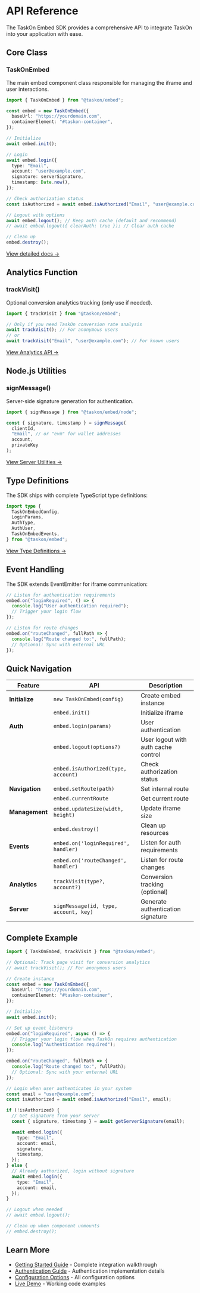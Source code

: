 # API Reference

The TaskOn Embed SDK provides a comprehensive API to integrate TaskOn into your application with ease.

## Core Class

### TaskOnEmbed

The main embed component class responsible for managing the iframe and user interactions.

```typescript
import { TaskOnEmbed } from "@taskon/embed";

const embed = new TaskOnEmbed({
  baseUrl: "https://yourdomain.com",
  containerElement: "#taskon-container",
});

// Initialize
await embed.init();

// Login
await embed.login({
  type: "Email",
  account: "user@example.com",
  signature: serverSignature,
  timestamp: Date.now(),
});

// Check authorization status
const isAuthorized = await embed.isAuthorized("Email", "user@example.com");

// Logout with options
await embed.logout(); // Keep auth cache (default and recommend)
// await embed.logout({ clearAuth: true }); // Clear auth cache

// Clean up
embed.destroy();
```

[View detailed docs →](/api/taskon-embed)

## Analytics Function

### trackVisit()

Optional conversion analytics tracking (only use if needed).

```typescript
import { trackVisit } from "@taskon/embed";

// Only if you need TaskOn conversion rate analysis
await trackVisit(); // For anonymous users
// or
await trackVisit("Email", "user@example.com"); // For known users
```

[View Analytics API →](/api/analytics)

## Node.js Utilities

### signMessage()

Server-side signature generation for authentication.

```typescript
import { signMessage } from "@taskon/embed/node";

const { signature, timestamp } = signMessage(
  clientId,
  "Email", // or "evm" for wallet addresses
  account,
  privateKey
);
```

[View Server Utilities →](/api/utils)

## Type Definitions

The SDK ships with complete TypeScript type definitions:

```typescript
import type {
  TaskOnEmbedConfig,
  LoginParams,
  AuthType,
  AuthUser,
  TaskOnEmbedEvents,
} from "@taskon/embed";
```

[View Type Definitions →](/api/types)

## Event Handling

The SDK extends EventEmitter for iframe communication:

```typescript
// Listen for authentication requirements
embed.on("loginRequired", () => {
  console.log("User authentication required");
  // Trigger your login flow
});

// Listen for route changes
embed.on("routeChanged", fullPath => {
  console.log("Route changed to:", fullPath);
  // Optional: Sync with external URL
});
```

## Quick Navigation

| Feature        | API                                   | Description                         |
| -------------- | ------------------------------------- | ----------------------------------- |
| **Initialize** | `new TaskOnEmbed(config)`             | Create embed instance               |
|                | `embed.init()`                        | Initialize iframe                   |
| **Auth**       | `embed.login(params)`                 | User authentication                 |
|                | `embed.logout(options?)`              | User logout with auth cache control |
|                | `embed.isAuthorized(type, account)`   | Check authorization status          |
| **Navigation** | `embed.setRoute(path)`                | Set internal route                  |
|                | `embed.currentRoute`                  | Get current route                   |
| **Management** | `embed.updateSize(width, height)`     | Update iframe size                  |
|                | `embed.destroy()`                     | Clean up resources                  |
| **Events**     | `embed.on('loginRequired', handler)`  | Listen for auth requirements        |
|                | `embed.on('routeChanged', handler)`   | Listen for route changes            |
| **Analytics**  | `trackVisit(type?, account?)`         | Conversion tracking (optional)      |
| **Server**     | `signMessage(id, type, account, key)` | Generate authentication signature   |

## Complete Example

```typescript
import { TaskOnEmbed, trackVisit } from "@taskon/embed";

// Optional: Track page visit for conversion analytics
// await trackVisit(); // For anonymous users

// Create instance
const embed = new TaskOnEmbed({
  baseUrl: "https://yourdomain.com",
  containerElement: "#taskon-container",
});

// Initialize
await embed.init();

// Set up event listeners
embed.on("loginRequired", async () => {
  // Trigger your login flow when TaskOn requires authentication
  console.log("Authentication required");
});

embed.on("routeChanged", fullPath => {
  console.log("Route changed to:", fullPath);
  // Optional: Sync with your external URL
});

// Login when user authenticates in your system
const email = "user@example.com";
const isAuthorized = await embed.isAuthorized("Email", email);

if (!isAuthorized) {
  // Get signature from your server
  const { signature, timestamp } = await getServerSignature(email);

  await embed.login({
    type: "Email",
    account: email,
    signature,
    timestamp,
  });
} else {
  // Already authorized, login without signature
  await embed.login({
    type: "Email",
    account: email,
  });
}

// Logout when needed
// await embed.logout();

// Clean up when component unmounts
// embed.destroy();
```

## Learn More

- [Getting Started Guide](/guide/getting-started) - Complete integration walkthrough
- [Authentication Guide](/guide/authentication) - Authentication implementation details
- [Configuration Options](/guide/configuration) - All configuration options
- [Live Demo](https://github.com/Taskon-xyz/whitelabel-demo-rainbowkit) - Working code examples
